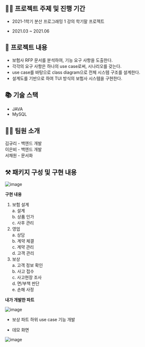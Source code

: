 
## 🙋‍♀️ 프로젝트 주제 및 진행 기간
* 2021-1학기 분산 프로그래밍 1 강의 학기말 프로젝트

* 2021.03 ~ 2021.06

## 🎈 프로젝트 내용

* 보험사 RFP 문서를 분석하여, 기능 요구 사항을 도출한다. 
* 각각의 요구 사항은  하나의 use case로써, 시나리오를 갖는다.
* use case를 바탕으로 class diagram으로 전체 시스템 구조를 설계한다.
* 설계도를 기반으로 하여 TUI 방식의 보험사 시스템을 구현한다.

## 📚 기술 스택
* JAVA
* MySQL

## 👩‍💻 팀원 소개

김규리 - 백엔드 개발 <br/>
이은비 - 백엔드 개발 <br/>
서채원 - 문서화

## ⚒️ 패키지 구성 및 구현 내용

![image](https://user-images.githubusercontent.com/61505572/179355095-b3cddc05-d3c6-4acb-bf24-53819582d71d.png)

**구현 내용**
1. 보험 설계 <br/>
  a. 설계<br/>
  b. 상품 인가<br/>
  c. 사후 관리<br/>
 2. 영업<br/>
  a. 상담<br/>
  b. 계약 체결<br/>
  c. 계약 관리<br/>
  d. 고객 관리<br/>
3. 보상<br/>
  a. 고객 정보 확인<br/>
  b. 사고 접수<br/>
  c. 사고현장 조사<br/>
  d. 면/부책 판단<br/>
  e. 손해 사정<br/>
 
 **내가 개발한 파트**
 
 ![image](https://user-images.githubusercontent.com/61505572/179355224-a04c270c-25c5-4a61-bc29-dc3132ea44a9.png)

* 보상 파트 하위 use case 기능 개발

* 데모 화면

![image](https://user-images.githubusercontent.com/61505572/179355300-8c9d13c5-1560-46a4-860f-ae613db69f7f.png)
